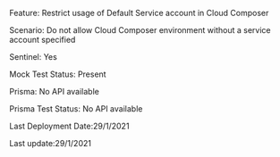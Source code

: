 Feature: Restrict usage of Default Service account in Cloud Composer

Scenario: Do not allow Cloud Composer environment without a service account specified

Sentinel: Yes

Mock Test Status: Present

Prisma: No API available

Prisma Test Status: No API available

Last Deployment Date:29/1/2021

Last update:29/1/2021
